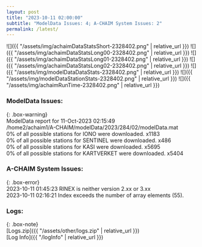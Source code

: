 ```yaml
---
layout: post
title: "2023-10-11 02:00:00"
subtitle: "ModelData Issues: 4; A-CHAIM System Issues: 2"
permalink: /latest/
---
```


![]({{ "/assets/img/achaimDataStatsShort-2328402.png" | relative_url }})
![]({{ "/assets/img/achaimDataStatsLong00-2328402.png" | relative_url }})
![]({{ "/assets/img/achaimDataStatsLong01-2328402.png" | relative_url }})
![]({{ "/assets/img/achaimDataStatsLong02-2328402.png" | relative_url }})
![]({{ "/assets/img/modelDataDataStats-2328402.png" | relative_url }})
![]({{ "/assets/img/modelDataStationStats-2328402.png" | relative_url }})
![]({{ "/assets/img/achaimRunTime-2328402.png" | relative_url }})


### ModelData Issues:  
  
{: .box-warning}  
 ModelData report for 11-Oct-2023 02:15:49   
 /home2/achaim1/A-CHAIM/modelData/2023/284/02/modelData.mat   
 0% of all possible stations for IONO were downloaded. x1183   
 0% of all possible stations for SENTINEL were downloaded. x486   
 0% of all possible stations for KASI were downloaded. x5695   
 0% of all possible stations for KARTVERKET were downloaded. x5404   
  
### A-CHAIM System Issues:  
  
{: .box-error}  
2023-10-11 01:45:23 RINEX is neither version 2.xx or 3.xx  
2023-10-11 02:16:21 Index exceeds the number of array elements (55).  

### Logs:  
  
{: .box-note}  
[Logs.zip]({{ "/assets/other/logs.zip" | relative_url }})  
[Log Info]({{ "/logInfo" | relative_url }})  
